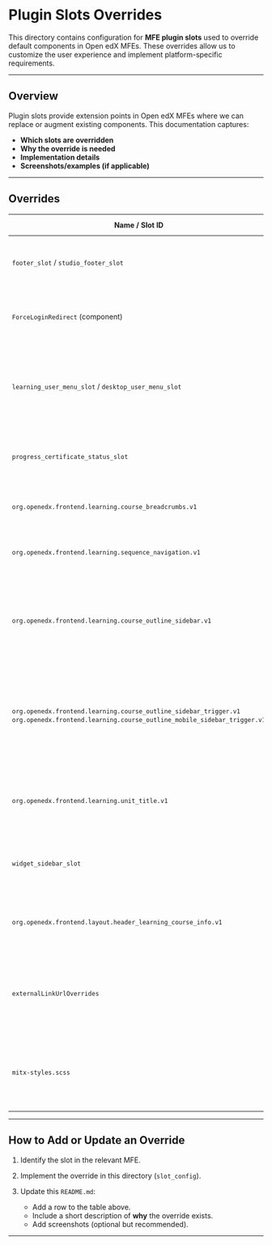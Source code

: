 # Plugin Slots Overrides

This directory contains configuration for **MFE plugin slots** used to override default components in Open edX MFEs. These overrides allow us to customize the user experience and implement platform-specific requirements.

---

## Overview

Plugin slots provide extension points in Open edX MFEs where we can replace or augment existing components.
This documentation captures:

* **Which slots are overridden**
* **Why the override is needed**
* **Implementation details**
* **Screenshots/examples (if applicable)**

---

## Overrides

| Name / Slot ID                                                                 | Location (MFE)                         | Purpose                                                                                               | Notes / Screenshots / Code location                                                                 | Slot Documentation
| ------------------------------------------------------------------------------ | -------------------------------------- | ----------------------------------------------------------------------------------------------------- | --------------------------------------------------------------------------------------------------- | -------------------------------------- |
| `footer_slot` / `studio_footer_slot`                                           | All MFEs                               | Replaces default footer with our customized footer component.                                        | ![](./images/footer.png) — See [`Footer.jsx`](./Footer.jsx)                                          |[FooterSlot](https://github.com/openedx/frontend-component-footer/tree/master/src/plugin-slots/FooterSlot), [StudioFooterSlot](https://github.com/openedx/frontend-component-footer/tree/master/src/plugin-slots/StudioFooterSlot) |
| `ForceLoginRedirect` (component)                                          | MITx Online / MIT Learn and xPRO Learning MFE  | Redirects unauthorized users from the learning MFE to the login page.                                 | Search `ForceLoginRedirect` in [`Footer.jsx`](./Footer.jsx)                    | |
| `learning_user_menu_slot` / `desktop_user_menu_slot`                           | All MFEs                               | Updates header menu links based on application (defined in `userMenu` object in config files).         | ![](./images/header_links.png) Links defined in `common-mfe-config.env.jsx` files     | [LearningUserMenuSlot](https://github.com/openedx/frontend-component-header/tree/master/src/plugin-slots/LearningUserMenuSlot), [DesktopUserMenuSlot](https://github.com/openedx/frontend-component-header/tree/master/src/plugin-slots/DesktopMainMenuSlot)|
| `progress_certificate_status_slot`                                             | xPRO Learning MFE Progress Page        | Replaces the certificate status text in MITxPRO Learning MFE Progress Page.                           | ![](./images/certificate_status.png)                                                                | [ProgressCertificateStatusSlot](https://github.com/mitodl/frontend-app-learning/tree/master/src/plugin-slots/ProgressCertificateStatusSlot) |
| `org.openedx.frontend.learning.course_breadcrumbs.v1`                          | MITx Online / MIT Learn Learning MFE    | Shows breadcrumbs navigation (hidden by default).                                                     | ![](./images/breadcrump.png)                                                                        | [CourseBreadcrumbsSlot](https://github.com/mitodl/frontend-app-learning/tree/master/src/plugin-slots/CourseBreadcrumbsSlot) |
| `org.openedx.frontend.learning.sequence_navigation.v1`                         | MITx Online / MIT Learn Learning MFE    | Shows sequence navigation bar (hidden by default).                                                    | ![](./images/sequence_navigation.png)                                                               | [SequenceNavigationSlot](https://github.com/mitodl/frontend-app-learning/tree/master/src/plugin-slots/SequenceNavigationSlot) |
| `org.openedx.frontend.learning.course_outline_sidebar.v1`                      | MITx Online / MIT Learn Learning MFE    | Hides the default course outline sidebar.                                                             | ![](./images/course_outline_sidebar.png)                                                            | [CourseOutlineSidebarSlot](https://github.com/mitodl/frontend-app-learning/tree/master/src/plugin-slots/CourseOutlineSidebarSlot) |
| `org.openedx.frontend.learning.course_outline_sidebar_trigger.v1` <br> `org.openedx.frontend.learning.course_outline_mobile_sidebar_trigger.v1` | MITx Online / MIT Learn Learning MFE    | Hides default course outline sidebar trigger button.                                                   | ![](./images/course_outline_sidebar_trigger.png) | [CourseOutlineSidebarTriggerSlot](https://github.com/mitodl/frontend-app-learning/tree/master/src/plugin-slots/CourseOutlineSidebarTriggerSlot), [CourseOutlineMobileSidebarTriggerSlot](https://github.com/mitodl/frontend-app-learning/tree/master/src/plugin-slots/CourseOutlineMobileSidebarTriggerSlot) |
| `org.openedx.frontend.learning.unit_title.v1`                                  | MITx Online / MIT Learn Learning MFE    | Hides navigation arrow buttons from the unit title slot; replaced with custom implementation.          | Before: ![](./images/unit_title_slot_before.png) After: ![](./images/unit_title_slot.png)           | [UnitTitleSlot](https://github.com/mitodl/frontend-app-learning/tree/master/src/plugin-slots/UnitTitleSlot) |
| `widget_sidebar_slot`                                                           | MITx Learner Dashboard                 | Hides the “Looking for a new challenge” banner in learner dashboard.                                   | ![](./images/looking_for_challenge.png)                                                             | [WidgetSidebarSlot](https://github.com/openedx/frontend-app-learner-dashboard/tree/master/src/plugin-slots/WidgetSidebarSlot)
| `org.openedx.frontend.layout.header_learning_course_info.v1`                   | MITx Online / MIT Learn MFEs                         | Hides course organization and number from UAI courses in the Learning Header.                         | Before: ![](./images/course_num_org_hide_before.png) After: ![](./images/course_num_org_hide_after.png) | [CourseInfoSlot](https://github.com/openedx/frontend-component-header/tree/master/src/plugin-slots/CourseInfoSlot)
| `externalLinkUrlOverrides`                                                      | MITx Online / MIT Learn Proctoring Info Panel       | Overrides “Review instructions and system requirements” link → MITx Online / MIT Learn Zendesk Helpdesk.            | Search `externalLinkUrlOverrides` in [`mitxonline/common-mfe-config.env.jsx`](./mitxonline/common-mfe-config.env.jsx)                         | [externalLinkUrlOverrides](https://github.com/openedx/frontend-platform/tree/master?tab=readme-ov-file#overriding-default-external-links) |
| `mitx-styles.scss`                                                              | MITx Residential Learner Dashboard     | Hides information banner in dashboard cards via CSS overrides.                                        | Before: ![](./images/card_banner_before.png) After: ![](./images/card_banner_after.png) [`./mitx-styles.scss`](./mitx-styles.scss)                                                                                | |



---

## How to Add or Update an Override

1. Identify the slot in the relevant MFE.
2. Implement the override in this directory (`slot_config`).
3. Update this `README.md`:

   * Add a row to the table above.
   * Include a short description of **why** the override exists.
   * Add screenshots (optional but recommended).

---

